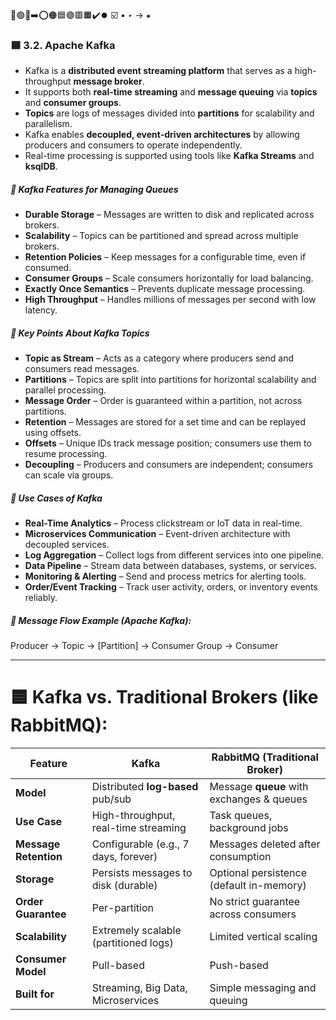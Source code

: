 🔵🟢🔴➡️⭕🟠🟦🟣🟥🟧✔️⏺️ ☑️ • ‣ → ⁕

### 🟦 3.2. Apache Kafka

- Kafka is a **distributed event streaming platform** that serves as a high-throughput **message broker**.
- It supports both **real-time streaming** and **message queuing** via **topics** and **consumer groups**.
- **Topics** are logs of messages divided into **partitions** for scalability and parallelism.
- Kafka enables **decoupled, event-driven architectures** by allowing producers and consumers to operate independently.
- Real-time processing is supported using tools like **Kafka Streams** and **ksqlDB**.

##### 🧰 Kafka Features for Managing Queues

- **Durable Storage** – Messages are written to disk and replicated across brokers.
- **Scalability** – Topics can be partitioned and spread across multiple brokers.
- **Retention Policies** – Keep messages for a configurable time, even if consumed.
- **Consumer Groups** – Scale consumers horizontally for load balancing.
- **Exactly Once Semantics** – Prevents duplicate message processing.
- **High Throughput** – Handles millions of messages per second with low latency.

##### 🔹 Key Points About Kafka Topics

- **Topic as Stream** – Acts as a category where producers send and consumers read messages.
- **Partitions** – Topics are split into partitions for horizontal scalability and parallel processing.
- **Message Order** – Order is guaranteed within a partition, not across partitions.
- **Retention** – Messages are stored for a set time and can be replayed using offsets.
- **Offsets** – Unique IDs track message position; consumers use them to resume processing.
- **Decoupling** – Producers and consumers are independent; consumers can scale via groups.

##### 🚀 Use Cases of Kafka

- **Real-Time Analytics** – Process clickstream or IoT data in real-time.
- **Microservices Communication** – Event-driven architecture with decoupled services.
- **Log Aggregation** – Collect logs from different services into one pipeline.
- **Data Pipeline** – Stream data between databases, systems, or services.
- **Monitoring & Alerting** – Send and process metrics for alerting tools.
- **Order/Event Tracking** – Track user activity, orders, or inventory events reliably.

##### 🔄 Message Flow Example (Apache Kafka):

Producer → Topic → [Partition] → Consumer Group → Consumer

---

# 🟦 Kafka vs. Traditional Brokers (like RabbitMQ):

| Feature               | **Kafka**                             | **RabbitMQ** (Traditional Broker)         |
| --------------------- | ------------------------------------- | ----------------------------------------- |
| **Model**             | Distributed **log-based** pub/sub     | Message **queue** with exchanges & queues |
| **Use Case**          | High-throughput, real-time streaming  | Task queues, background jobs              |
| **Message Retention** | Configurable (e.g., 7 days, forever)  | Messages deleted after consumption        |
| **Storage**           | Persists messages to disk (durable)   | Optional persistence (default in-memory)  |
| **Order Guarantee**   | Per-partition                         | No strict guarantee across consumers      |
| **Scalability**       | Extremely scalable (partitioned logs) | Limited vertical scaling                  |
| **Consumer Model**    | Pull-based                            | Push-based                                |
| **Built for**         | Streaming, Big Data, Microservices    | Simple messaging and queuing              |

